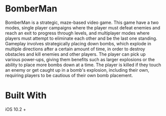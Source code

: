 # BomberMan
BomberMan is a strategic, maze-based video game. This game have a two modes,
single player campaigns where the player must defeat enemies and reach an exit to progress through levels, and multiplayer modes where players must attempt to eliminate each other and be the last one standing. Gameplay involves strategically placing down bombs, which explode in multiple directions after a certain amount of time, in order to destroy obstacles and kill enemies and other players. The player can pick up various power-ups, giving them benefits such as larger explosions or the ability to place more bombs down at a time. The player is killed if they touch an enemy or get caught up in a bomb's explosion, including their own, requiring players to be cautious of their own bomb placement.

# Built With
iOS 10.2 +
